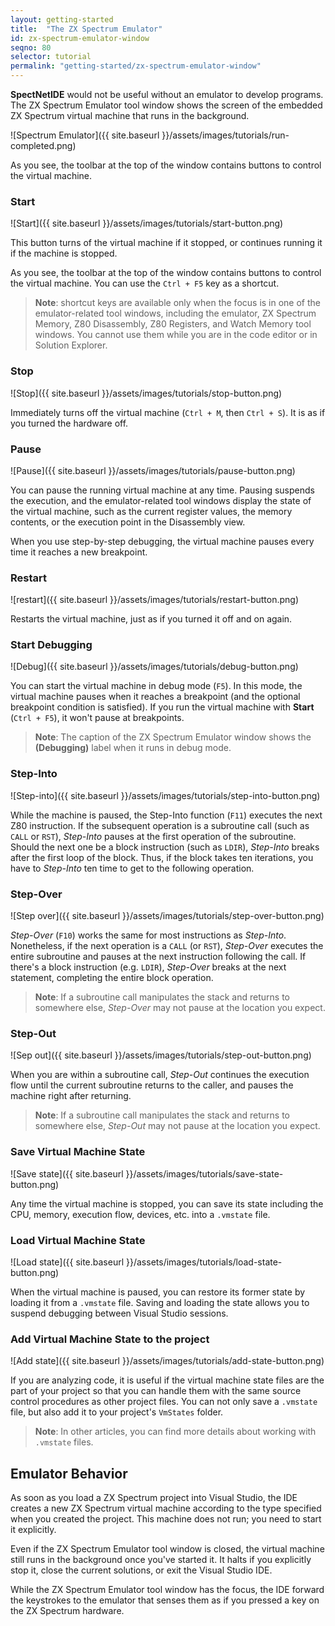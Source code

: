 ```yaml
---
layout: getting-started
title:  "The ZX Spectrum Emulator"
id: zx-spectrum-emulator-window
seqno: 80
selector: tutorial
permalink: "getting-started/zx-spectrum-emulator-window"
---
```


__SpectNetIDE__ would not be useful without an emulator to develop programs. The ZX Spectrum Emulator tool window shows the screen of the embedded ZX Spectrum virtual machine that runs in the background.

![Spectrum Emulator]({{ site.baseurl }}/assets/images/tutorials/run-completed.png)

As you see, the toolbar at the top of the window contains buttons to control the virtual machine.

### Start

![Start]({{ site.baseurl }}/assets/images/tutorials/start-button.png)


This button turns of the virtual machine if it stopped, or continues running it if the machine is stopped.

As you see, the toolbar at the top of the window contains buttons to control the virtual machine. You can use the `Ctrl + F5` key as a shortcut.

> __Note__: shortcut keys are available only when the focus is in one of the emulator-related tool windows, including the emulator, ZX Spectrum Memory, Z80 Disassembly, Z80 Registers, and Watch Memory tool windows. You cannot use them while you are in the code editor or in Solution Explorer.

### Stop

![Stop]({{ site.baseurl }}/assets/images/tutorials/stop-button.png)

Immediately turns off the virtual machine (`Ctrl + M`, then `Ctrl + S`). It is as if you turned the hardware off.

### Pause

![Pause]({{ site.baseurl }}/assets/images/tutorials/pause-button.png)

You can pause the running virtual machine at any time. Pausing suspends the execution, and the emulator-related tool windows display the state of the virtual machine, such as the current register values, the memory contents, or the execution point in the Disassembly view.

When you use step-by-step debugging, the virtual machine pauses every time it reaches a new breakpoint.

### Restart

![restart]({{ site.baseurl }}/assets/images/tutorials/restart-button.png)


Restarts the virtual machine, just as if you turned it off and on again.

### Start Debugging

![Debug]({{ site.baseurl }}/assets/images/tutorials/debug-button.png)

You can start the virtual machine in debug mode (`F5`). In this mode, the virtual machine pauses when it reaches a breakpoint (and the optional breakpoint condition is satisfied). If you run the virtual machine with __Start__ (`Ctrl + F5`), it won't pause at breakpoints.

> __Note__: The caption of the ZX Spectrum Emulator window shows the __(Debugging)__ label when it runs in debug mode.

### Step-Into

![Step-into]({{ site.baseurl }}/assets/images/tutorials/step-into-button.png)

While the machine is paused, the Step-Into function (`F11`) executes the next Z80 instruction. If the subsequent operation is a subroutine call (such as `CALL` or `RST`), _Step-Into_ pauses at the first operation of the subroutine. Should the next one be a block instruction (such as `LDIR`), _Step-Into_ breaks after the first loop of the block. Thus, if the block takes ten iterations, you have to _Step-Into_ ten time to get to the following operation. 

### Step-Over

![Step over]({{ site.baseurl }}/assets/images/tutorials/step-over-button.png)

_Step-Over_ (`F10`) works the same for most instructions as _Step-Into_. Nonetheless, if the next operation is a `CALL` (or `RST`), _Step-Over_ executes the entire subroutine and pauses at the next instruction following the call. If there's a block instruction (e.g. `LDIR`), _Step-Over_ breaks at the next statement, completing the entire block operation.

> __Note__: If a subroutine call manipulates the stack and returns to somewhere else, _Step-Over_ may not pause at the location you expect.  

### Step-Out

![Sep out]({{ site.baseurl }}/assets/images/tutorials/step-out-button.png)

When you are within a subroutine call, _Step-Out_ continues the execution flow until the current subroutine returns to the caller, and pauses the machine right after returning. 

> __Note__: If a subroutine call manipulates the stack and returns to somewhere else, _Step-Out_ may not pause at the location you expect. 

### Save Virtual Machine State

![Save state]({{ site.baseurl }}/assets/images/tutorials/save-state-button.png)

Any time the virtual machine is stopped, you can save its state including the CPU, memory, execution flow, devices, etc. into a `.vmstate` file.

### Load Virtual Machine State

![Load state]({{ site.baseurl }}/assets/images/tutorials/load-state-button.png)

When the virtual machine is paused, you can restore its former state by loading it from a `.vmstate` file. Saving and loading the state allows you to suspend debugging between Visual Studio sessions.

### Add Virtual Machine State to the project

![Add state]({{ site.baseurl }}/assets/images/tutorials/add-state-button.png)

If you are analyzing code, it is useful if the virtual machine state files are the part of your project so that you can handle them with the same source control procedures as other project files. You can not only save a `.vmstate` file, but also add it to your project's `VmStates` folder.

> __Note__: In other articles, you can find more details about working with `.vmstate` files.

## Emulator Behavior

As soon as you load a ZX Spectrum project into Visual Studio, the IDE creates a new ZX Spectrum virtual machine according to the type specified when you created the project. This machine does not run; you need to start it explicitly.

Even if the ZX Spectrum Emulator tool window is closed, the virtual machine still runs in the background once you've started it. It halts if you explicitly stop it, close the current solutions, or exit the Visual Studio IDE.

While the ZX Spectrum Emulator tool window has the focus, the IDE forward the keystrokes to the emulator that senses them as if you pressed a key on the ZX Spectrum hardware. 
